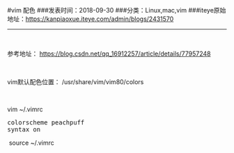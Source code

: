 #vim 配色
###发表时间：2018-09-30
###分类：Linux,mac,vim
###iteye原始地址：<a href="https://kanpiaoxue.iteye.com/admin/blogs/2431570" target="_blank">https://kanpiaoxue.iteye.com/admin/blogs/2431570</a>

---

<div class="iteye-blog-content-contain" style="font-size: 14px;"> 
 <p>&nbsp;</p> 
 <p>参考地址：&nbsp;<a href="https://blog.csdn.net/qq_16912257/article/details/77957248">https://blog.csdn.net/qq_16912257/article/details/77957248</a></p> 
 <p>&nbsp;</p> 
 <p>vim默认配色位置：&nbsp;/usr/share/vim/vim80/colors</p> 
 <p>&nbsp;</p> 
 <p>vim ~/.vimrc</p> 
 <pre name="code" class="java">colorscheme peachpuff
syntax on</pre> 
 <p>&nbsp;source ~/.vimrc</p> 
</div>